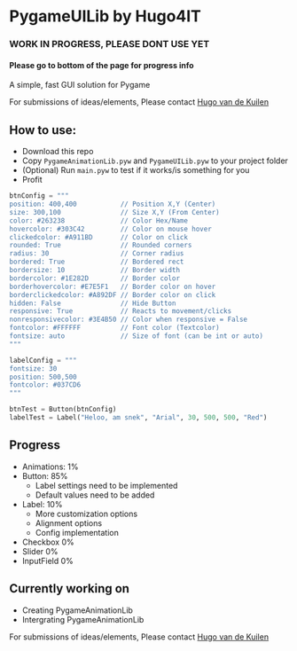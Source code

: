 # PygameUILib by Hugo4IT
### WORK IN PROGRESS, PLEASE DONT USE YET
#### Please go to bottom of the page for progress info
A simple, fast GUI solution for Pygame

For submissions of ideas/elements, Please contact [Hugo van de Kuilen](mailto:hugo.vandekuilen1234567890@gmail.com)

## How to use:
- Download this repo
- Copy `PygameAnimationLib.pyw` and `PygameUILib.pyw` to your project folder
- (Optional) Run `main.pyw` to test if it works/is something for you
- Profit

```python
btnConfig = """
position: 400,400           // Position X,Y (Center)                    [btn.x, btn.y]
size: 300,100               // Size X,Y (From Center)                   [btn.sx, btn.sy]
color: #263238              // Color Hex/Name                           [btn.maincolor, current color = btn.color]
hovercolor: #303C42         // Color on mouse hover                     [btn.hovercolor]
clickedcolor: #A911BD       // Color on click                           [btn.clickedcolor]
rounded: True               // Rounded corners                          [btn.rounded]
radius: 30                  // Corner radius                            [btn.radius]
bordered: True              // Bordered rect                            [btn.bordered]
bordersize: 10              // Border width                             [btn.bordersize]
bordercolor: #1E282D        // Border color                             [btn.mainbordercolor, current border color = btn.bordercolor]
borderhovercolor: #E7E5F1   // Border color on hover                    [btn.borderhovercolor]
borderclickedcolor: #A892DF // Border color on click                    [btn.borderclickedcolor]
hidden: False               // Hide Button                              [btn.hidden]
responsive: True            // Reacts to movement/clicks                [btn.responsive]
nonresponsivecolor: #3E4B50 // Color when responsive = False            [btn.nonresponsivecolor]
fontcolor: #FFFFFF          // Font color (Textcolor)                   [NOT IMPLEMENTED]
fontsize: auto              // Size of font (can be int or auto)        [NOT IMPLEMENTED]
"""

labelConfig = """
fontsize: 30
position: 500,500
fontcolor: #037CD6
"""

btnTest = Button(btnConfig)
labelTest = Label("Heloo, am snek", "Arial", 30, 500, 500, "Red")
```

## Progress

- Animations: 1%
- Button: 85%
  - Label settings need to be implemented
  - Default values need to be added
- Label: 10%
  - More customization options
  - Alignment options
  - Config implementation
- Checkbox 0%
- Slider 0%
- InputField 0%

## Currently working on
- Creating PygameAnimationLib
- Intergrating PygameAnimationLib

For submissions of ideas/elements, Please contact [Hugo van de Kuilen](mailto:hugo.vandekuilen1234567890@gmail.com)
